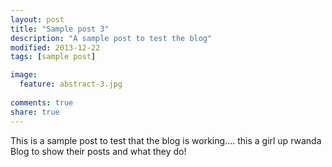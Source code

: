 ```yaml
---
layout: post
title: "Sample post 3"
description: "A sample post to test the blog"
modified: 2013-12-22
tags: [sample post]

image:
  feature: abstract-3.jpg
  
comments: true
share: true
---
```


This is a sample post to test that the blog is working....
this a girl up rwanda Blog to show their posts and what they do!
